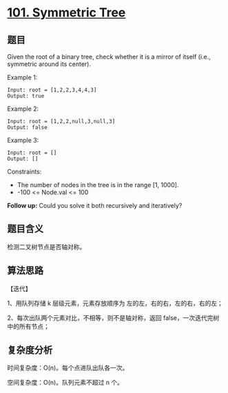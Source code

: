 # [101. Symmetric Tree](https://leetcode.com/problems/symmetric-tree/)

## 题目

Given the root of a binary tree, check whether it is a mirror of itself (i.e., symmetric around its center).

Example 1:
```
Input: root = [1,2,2,3,4,4,3]
Output: true
```

Example 2:
```
Input: root = [1,2,2,null,3,null,3]
Output: false
```

Example 3:
```
Input: root = []
Output: []
```

Constraints:
- The number of nodes in the tree is in the range [1, 1000].
- -100 <= Node.val <= 100

**Follow up:** Could you solve it both recursively and iteratively?

## 题目含义

检测二叉树节点是否轴对称。

## 算法思路

【迭代】

1、用队列存储 k 层级元素，元素存放顺序为 左的左，右的右，左的右，右的左；

2、每次出队两个元素对比，不相等，则不是轴对称，返回 false，一次迭代完树中的所有节点；

## 复杂度分析

时间复杂度：O(n)。每个点进队出队各一次。

空间复杂度：O(n)。队列元素不超过 n 个。
